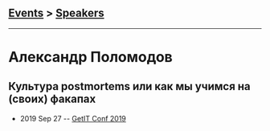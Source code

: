 ## [Events](../README.md) > [Speakers](../speakers.md)
---

# Александр Поломодов

## Культура postmortems или как мы учимся на (своих) факапах
- 2019 Sep 27 -- [GetIT Conf 2019](https://www.youtube.com/watch?v=aCzJaVpQ7cM)    
